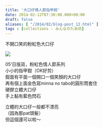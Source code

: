 ```yaml
---
title: '大口仔情人節指甲鉗'
date: 2014-02-12T07:30:00.000+08:00
draft: false
aliases: [ "/2014/02/blog-post_12.html" ]
tags : [collections - みんなのたあ坊]
---
```


不開口笑的粉紅色大口仔  

[![](https://2.bp.blogspot.com/-9MybftMq7Co/XC4QIk34LsI/AAAAAAAAD6c/pjTxc1MtUk87MALRJY5V4FhUdX5h7i5BgCLcBGAs/s640/97.jpg)](https://2.bp.blogspot.com/-9MybftMq7Co/XC4QIk34LsI/AAAAAAAAD6c/pjTxc1MtUk87MALRJY5V4FhUdX5h7i5BgCLcBGAs/s1600/97.jpg)

05‘日版貨，粉紅色情人節系列  
小小的指甲鉗（OK好剪）  
鉗面有平面一個開口一個笑顏的大口仔  
再有個上面金色寫minna no tabo的圓形筒套住  
硬膠立體大口仔  
手上黏有藍色閃石  
  
立體的大口仔一般都不漂亮  
（因為那pat頭髮）  
但這個還可以啦～